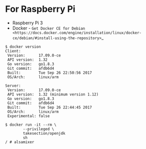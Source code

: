 For Raspberry Pi
================

* Raspberry Pi 3
* Docker - `Get Docker CE for Debian <https://docs.docker.com/engine/installation/linux/docker-ce/debian/#install-using-the-repository>`_

```
$ docker version
Client:
 Version:      17.09.0-ce
 API version:  1.32
 Go version:   go1.8.3
 Git commit:   afdb6d4
 Built:        Tue Sep 26 22:50:56 2017
 OS/Arch:      linux/arm

Server:
 Version:      17.09.0-ce
 API version:  1.32 (minimum version 1.12)
 Go version:   go1.8.3
 Git commit:   afdb6d4
 Built:        Tue Sep 26 22:44:45 2017
 OS/Arch:      linux/arm
 Experimental: false
```

```
$ docker run -it --rm \
        --privileged \
        takesection/openjdk
        sh
/ # alsamixer
```
